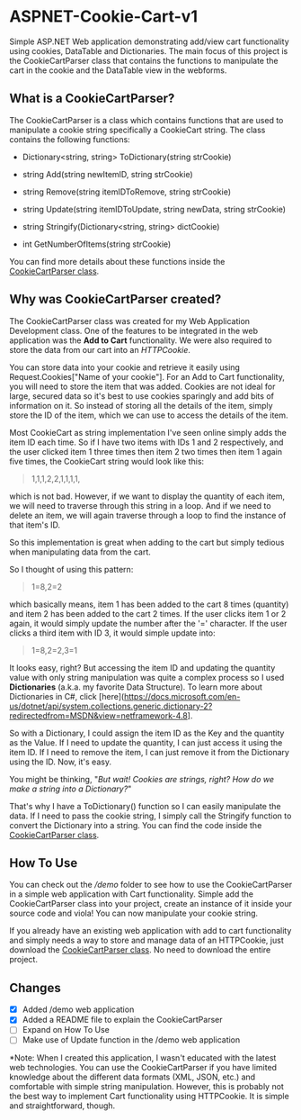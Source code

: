 # ASPNET-Cookie-Cart-v1
Simple ASP.NET Web application demonstrating add/view cart functionality using cookies, DataTable and Dictionaries. The main focus of this project is the CookieCartParser class that contains the functions to manipulate the cart in the cookie and the DataTable view in the webforms.

## What is a CookieCartParser?
The CookieCartParser is a class which contains functions that are used to manipulate a cookie string specifically a CookieCart string. The class contains the following functions:

- Dictionary<string, string> ToDictionary(string strCookie)

- string Add(string newItemID, string strCookie)

- string Remove(string itemIDToRemove, string strCookie)

- string Update(string itemIDToUpdate, string newData, string strCookie)

- string Stringify(Dictionary<string, string> dictCookie)

- int GetNumberOfItems(string strCookie)

You can find more details about these functions inside the [CookieCartParser class](./Add-To-Cart-v1/CookieCartParser.cs).


## Why was CookieCartParser created?
The CookieCartParser class was created for my Web Application Development class. One of the features to be integrated in the web application was the **Add to Cart** functionality. We were also required to store the data from our cart into an *HTTPCookie*.

You can store data into your cookie and retrieve it easily using Request.Cookies\["Name of your cookie"\]. For an Add to Cart functionality, you will need to store the item that was added. Cookies are not ideal for large, secured data so it's best to use cookies sparingly and add bits of information on it. So instead of storing all the details of the item, simply store the ID of the item, which we can use to access the details of the item.

Most CookieCart as string implementation I've seen online simply adds the item ID each time. So if I have two items with IDs 1 and 2 respectively, and the user clicked item 1 three times then item 2 two times then item 1 again five times, the CookieCart string would look like this:

> 1,1,1,2,2,1,1,1,1,

which is not bad. However, if we want to display the quantity of each item, we will need to traverse through this string in a loop. And if we need to delete an item, we will again traverse through a loop to find the instance of that item's ID. 

So this implementation is great when adding to the cart but simply tedious when manipulating data from the cart.

So I thought of using this pattern:
> 1=8,2=2

which basically means, item 1 has been added to the cart 8 times (quantity) and item 2 has been added to the cart 2 times. If the user clicks item 1 or 2 again, it would simply update the number after the '=' character. If the user clicks a third item with ID 3, it would simple update into:
> 1=8,2=2,3=1

It looks easy, right? But accessing the item ID and updating the quantity value with only string manipulation was quite a complex process so I used **Dictionaries** (a.k.a. my favorite Data Structure). To learn more about Dictionaries in C#, click [here](https://docs.microsoft.com/en-us/dotnet/api/system.collections.generic.dictionary-2?redirectedfrom=MSDN&view=netframework-4.8].

So with a Dictionary, I could assign the item ID as the Key and the quantity as the Value. If I need to update the quantity, I can just access it using the item ID. If I need to remove the item, I can just remove it from the Dictionary using the ID. Now, it's easy.

You might be thinking, "*But wait! Cookies are strings, right? How do we make a string into a Dictionary?*"

That's why I have a ToDictionary() function so I can easily manipulate the data. If I need to pass the cookie string, I simply call the Stringify function to convert the Dictionary into a string. You can find the code inside the [CookieCartParser class](./Add-To-Cart-v1/CookieCartParser.cs).

## How To Use

You can check out the */demo* folder to see how to use the CookieCartParser in a simple web application with Cart functionality.
Simple add the CookieCartParser class into your project, create an instance of it inside your source code and viola! You can now manipulate your cookie string.

If you already have an existing web application with add to cart functionality and simply needs a way to store and manage data of an HTTPCookie, just download the [CookieCartParser class](./Add-To-Cart-v1/CookieCartParser.cs). No need to download the entire project.

## Changes
- [x] Added /demo web application
- [x] Added a README file to explain the CookieCartParser
- [ ] Expand on How To Use
- [ ] Make use of Update function in the /demo web application

*Note: When I created this application, I wasn't educated with the latest web technologies. You can use the CookieCartParser if you have limited knowledge about the different data formats (XML, JSON, etc.) and comfortable with simple string manipulation. However, this is probably not the best way to implement Cart functionality using HTTPCookie. It is simple and straightforward, though.
